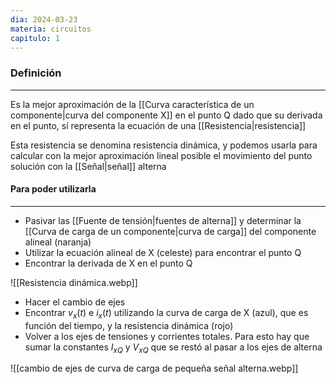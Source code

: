 ```yaml
---
dia: 2024-03-23
materia: circuitos
capitulo: 1
---
```

### Definición
---
Es la mejor aproximación de la [[Curva característica de un componente|curva del componente X]] en el punto Q dado que su derivada en el punto, sí representa la ecuación de una [[Resistencia|resistencia]]

Esta resistencia se denomina resistencia dinámica, y podemos usarla para calcular con la mejor aproximación lineal posible el movimiento del punto solución con la [[Señal|señal]] alterna

#### Para poder utilizarla
---
* Pasivar las [[Fuente de tensión|fuentes de alterna]] y determinar la [[Curva de carga de un componente|curva de carga]] del componente alineal (naranja)
* Utilizar la ecuación alineal de X (celeste) para encontrar el punto Q
* Encontrar la derivada de X en el punto Q

![[Resistencia dinámica.webp]]

* Hacer el cambio de ejes
* Encontrar $v_x(t)$ e $i_x(t)$ utilizando la curva de carga de X (azul), que es función del tiempo, y la resistencia dinámica (rojo)
* Volver a los ejes de tensiones y corrientes totales. Para esto hay que sumar la constantes $I_{xQ}$ y $V_{xQ}$ que se restó al pasar a los ejes de alterna

![[cambio de ejes de curva de carga de pequeña señal alterna.webp]]